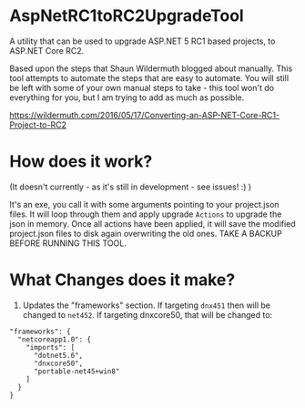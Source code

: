 # AspNetRC1toRC2UpgradeTool
A utility that can be used to upgrade ASP.NET 5 RC1 based projects, to ASP.NET Core RC2.

Based upon the steps that Shaun Wildermuth blogged about manually. This tool attempts to automate the steps that are easy to automate. You will still be left with some of your own manual steps to take - this tool won't do everything for you, but I am trying to add as much as possible.

https://wildermuth.com/2016/05/17/Converting-an-ASP-NET-Core-RC1-Project-to-RC2

# How does it work?

(It doesn't currently - as it's still in development - see issues! :) )

It's an exe, you call it with some arguments pointing to your project.json files. It will loop through them and apply upgrade `Actions` to upgrade the json in memory. Once all actions have been applied, it will save the modified project.json files to disk again overwriting the old ones. TAKE A BACKUP BEFORE RUNNING THIS TOOL.


# What Changes does it make?

1. Updates the "frameworks" section. If targeting `dnx451` then will be changed to `net452`. If targeting dnxcore50, that will be changed to:

```
"frameworks": {
  "netcoreapp1.0": {
    "imports": [
      "dotnet5.6",
      "dnxcore50",
      "portable-net45+win8"
    ]
  }
}
```
